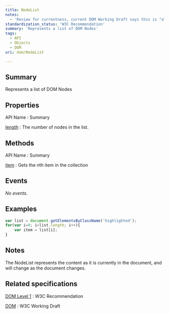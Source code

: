 ```yaml
---
title: NodeList
notes:
  - 'Review for currentness, current DOM Working Draft says this is "old-style"'
standardization_status: 'W3C Recommendation'
summary: 'Represents a list of DOM Nodes'
tags:
  - API
  - Objects
  - DOM
uri: dom/NodeList

---
```

## Summary

Represents a list of DOM Nodes

## Properties

API Name
:   Summary

[length](/apis/NodeList/length)
:   The number of nodes in the list.

## Methods

API Name
:   Summary

[item](/dom/NodeList/item)
:   Gets the *n*th item in the collection

## Events

*No events.*

## Examples

``` js
var list = document.getElementsByClassName('highlighted');
for(var i=0; i<list.length; i++){
    var item = list[i];
}
```

## Notes

The NodeList represents the content as it is currently in the document, and will change as the document changes.

## Related specifications

[DOM Level 1](http://www.w3.org/TR/REC-DOM-Level-1/level-one-core.html#ID-536297177)
:   W3C Recommendation

[DOM](http://www.w3.org/TR/dom/#nodelist)
:   W3C Working Draft
